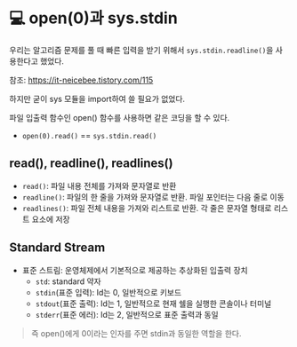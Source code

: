 # 💻 open(0)과 sys.stdin

우리는 알고리즘 문제를 풀 때 빠른 입력을 받기 위해서 `sys.stdin.readline()`을 사용한다고 했었다.

참조: https://it-neicebee.tistory.com/115

하지만 굳이 sys 모듈을 import하여 쓸 필요가 없었다.

파일 입출력 함수인 open() 함수를 사용하면 같은 코딩을 할 수 있다.

- `open(0).read()` == `sys.stdin.read()`

## read(), readline(), readlines()

- `read()`: 파일 내용 전체를 가져와 문자열로 반환
- `readline()`: 파일의 한 줄을 가져와 문자열로 반환. 파일 포인터는 다음 줄로 이동
- `readlines()`: 파일 전체 내용을 가져와 리스트로 반환. 각 줄은 문자열 형태로 리스트 요소에 저장

## Standard Stream

- 표준 스트림: 운영체제에서 기본적으로 제공하는 추상화된 입출력 장치
  - `std`: standard 약자
  - `stdin`(표준 입력): Id는 0, 일반적으로 키보드
  - `stdout`(표준 출력): Id는 1, 일반적으로 현재 쉘을 실행한 콘솔이나 터미널
  - `stderr`(표준 에러): Id는 2, 일반적으로 표준 출력과 동일

> 즉 open()에게 0이라는 인자를 주면 stdin과 동일한 역할을 한다.